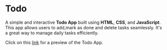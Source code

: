 # Todo

A simple and interactive **Todo App** built using **HTML**, **CSS**, and **JavaScript**.
This app allows users to add,mark as done and delete tasks seamlessly. It's a great way to manage daily tasks efficiently.

Click on this [link](https://kajuu1712.github.io/Task2_ElevateLabs/) for a preview of the Todo App.
